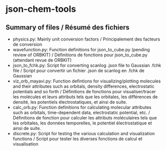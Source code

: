 # json-chem-tools

## Summary of files / Résumé des fichiers

* physics.py: Mainly unit conversion factors / Principalement des facteurs de conversion
* wavefunction.py: Function definitions for json_to_cube.py (pending review of ORBKIT) / Définitions de fonctions pour json_to_cube.py (attendant revue de ORBKIT)
* json_to_fchk.py: Script for converting scanlog .json file to Gaussian .fchk file / Script pour convertir un fichier .json de scanlog en .fchk de Gaussian
* viz_orb_mayavi.py: Function defintions for visualizing/plotting molecules and their attributes such as orbitals, density differences, electrostatic potentials and so forth / Définitions de fonctions pour visualiser/tracer les molécules et leurs attributs tels que les orbitales, les différences de densité, les potentiels électrostatiques, et ainsi de suite.
* calc_orb.py: Function definitions for calculating molecular attributes such as orbitals, time-dependent data, electrostatic potential, etc. / Définitions de fonction pour calculer les attributs moléculaires tels que les orbitales, les données temporelles, le potentiel électrostatique et ainsi de suite.
* discrete.py: Script for testing the various calculation and visualization functions / Script pour tester les diverses fonctions de calcul et visualisation
